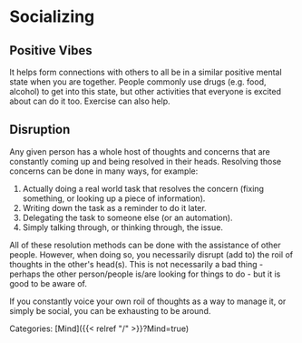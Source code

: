 # Socializing

## Positive Vibes

It helps form connections with others to all be in a similar positive mental
state when you are together.
People commonly use drugs (e.g. food, alcohol) to get into this state, but other
activities that everyone is excited about can do it too.
Exercise can also help.

## Disruption

Any given person has a whole host of thoughts and concerns that are constantly
coming up and being resolved in their heads.
Resolving those concerns can be done in many ways, for example:

1. Actually doing a real world task that resolves the concern (fixing something,
   or looking up a piece of information).
1. Writing down the task as a reminder to do it later.
1. Delegating the task to someone else (or an automation).
1. Simply talking through, or thinking through, the issue.

All of these resolution methods can be done with the assistance of other people.
However, when doing so, you necessarily disrupt (add to) the roil of thoughts in
the other's head(s).
This is not necessarily a bad thing - perhaps the other person/people is/are
looking for things to do - but it is good to be aware of.

If you constantly voice your own roil of thoughts as a way to manage it, or
simply be social, you can be exhausting to be around.

Categories:
[Mind]({{< relref "/" >}}?Mind=true)